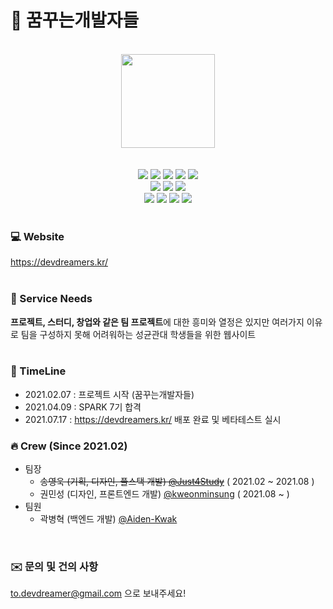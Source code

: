 # 🐳 꿈꾸는개발자들
<br/>
<div align="center">
  <img src="https://user-images.githubusercontent.com/48237469/126906540-8edb911c-586f-41e0-95da-6ffd21c624b0.png" width="150px">
</div>

<br/>
<br/>

<div align="center">
  <img src="https://img.shields.io/badge/HTML5-E34F26?style=flat-square&logo=HTML5&logoColor=white"/></a>
  <img src="https://img.shields.io/badge/Bootstrap-5.0.1-7952B3?style=flat-square&logo=Bootstrap&logoColor=7952B3"/></a>
  <img src="https://img.shields.io/badge/CSS3-1572B6?style=flat-square&logo=CSS3&logoColor=white"/></a>
  <img src="https://img.shields.io/badge/Javascript-orange?style=flat-square&logo=Javascript&logoColor=white"/></a>
  <img src="https://img.shields.io/badge/Figma-F24E1E?style=flat-square&logo=Figma&logoColor=white"/></a>
</div>
<div align="center">
  <img src="https://img.shields.io/badge/Django-3.2.5-092E20?style=flat-square&logo=Django&logoColor=092E20"/></a>
  <img src="https://img.shields.io/badge/Nginx-1.21.1-009639?style=flat-square&logo=Nginx&logoColor=009639"/></a>
  <img src="https://img.shields.io/badge/PostgreSQL-13.3-4169E1?style=flat-square&logo=PostgreSQL&logoColor=4169E1"/></a>
</div>
<div align="center">
  <img src="https://img.shields.io/badge/Docker-2496ED?style=flat-square&logo=Docker&logoColor=white"/></a>
  <img src="https://img.shields.io/badge/Portainer-13BEF9?style=flat-square&logo=Portainer&logoColor=white"/></a>
  <img src="https://img.shields.io/badge/AWS-232F3E?style=flat-square&logo=amazonAWS&logoColor=white"/></a>
  <img src="https://img.shields.io/badge/Google Analytics-E37400?style=flat-square&logo=GoogleAnalytics&logoColor=white"/></a>
</div>

<br/>

### 💻 Website
https://devdreamers.kr/
<br/>
<br/>

### 🚀 Service Needs
<strong>프로젝트, 스터디, 창업와 같은 팀 프로젝트</strong>에 대한 흥미와 열정은 있지만 여러가지 이유로 팀을 구성하지 못해 어려워하는 성균관대 학생들을 위한 웹사이트
<br/>
<br/>

### 📅 TimeLine
- 2021.02.07 : 프로젝트 시작 (꿈꾸는개발자들)
- 2021.04.09 : SPARK 7기 합격
- 2021.07.17 : https://devdreamers.kr/ 배포 완료 및 베타테스트 실시

### 🔥 Crew (Since 2021.02)
- 팀장 
  - <strike>송영욱 (기획, 디자인, 풀스택 개발) [@Just4Study](https://github.com/Just4Study)</strike> ( 2021.02 ~ 2021.08 )
  - 권민성 (디자인, 프론트엔드 개발) [@kweonminsung](https://github.com/kweonminsung) ( 2021.08 ~ )
- 팀원
  - 곽병혁 (백엔드 개발) [@Aiden-Kwak](https://github.com/Aiden-Kwak)

<br/>

### ✉️ 문의 및 건의 사항
to.devdreamer@gmail.com 으로 보내주세요!
